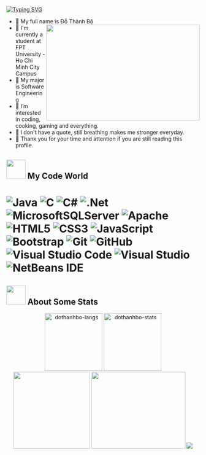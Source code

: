 <a href="https://git.io/typing-svg"><img src="https://readme-typing-svg.herokuapp.com?font=Roboto+mono&duration=3000&pause=200&color=000000&multiline=true&width=500&height=100&lines=System.out.println(%22Hello+World!%22);+System.out.println(%22I'm+dothanhbo%22);+System.out.println(%22Welcome+to+my+profile')" alt="Typing SVG" /></a>
- 👋 My full name is Đỗ Thành Bộ <img src="https://media1.giphy.com/media/RbDKaczqWovIugyJmW/giphy.gif?cid=ecf05e47sfn8el68yb8i33v22yei9eubx76lkwzjh24ibqsg&rid=giphy.gif&ct=g" width="400px" height="250px" align="right"/>
- 🏫 I'm currently a student at FPT University - Ho Chi Minh City Campus
- 📖 My major is Software Engineering
- 👀 I’m interested in coding, cooking, gaming and everything.
- 💞️ I don't have a quote, still breathing makes me stronger everyday.
- 🎁 Thank you for your time and attention if you are still reading this profile.
## <img src="https://media2.giphy.com/media/QssGEmpkyEOhBCb7e1/giphy.gif?cid=ecf05e47a0n3gi1bfqntqmob8g9aid1oyj2wr3ds3mg700bl&rid=giphy.gif" width="50px" height="50px"> My Code World
![Java](https://img.shields.io/badge/java-%23ED8B00.svg?style=for-the-badge&logo=java&logoColor=white) ![C](https://img.shields.io/badge/c-%2300599C.svg?style=for-the-badge&logo=c&logoColor=white) ![C#](https://img.shields.io/badge/c%23-%23239120.svg?style=for-the-badge&logo=c-sharp&logoColor=white) ![.Net](https://img.shields.io/badge/.NET-5C2D91?style=for-the-badge&logo=.net&logoColor=white) ![MicrosoftSQLServer](https://img.shields.io/badge/Microsoft%20SQL%20Sever-CC2927?style=for-the-badge&logo=microsoft%20sql%20server&logoColor=white) ![Apache](https://img.shields.io/badge/apache-%23D42029.svg?style=for-the-badge&logo=apache&logoColor=white) ![HTML5](https://img.shields.io/badge/html5-%23E34F26.svg?style=for-the-badge&logo=html5&logoColor=white) ![CSS3](https://img.shields.io/badge/css3-%231572B6.svg?style=for-the-badge&logo=css3&logoColor=white) ![JavaScript](https://img.shields.io/badge/javascript-%23323330.svg?style=for-the-badge&logo=javascript&logoColor=%23F7DF1E) ![Bootstrap](https://img.shields.io/badge/bootstrap-%23563D7C.svg?style=for-the-badge&logo=bootstrap&logoColor=white) ![Git](https://img.shields.io/badge/git-%23F05033.svg?style=for-the-badge&logo=git&logoColor=white) ![GitHub](https://img.shields.io/badge/github-%23121011.svg?style=for-the-badge&logo=github&logoColor=white) ![Visual Studio Code](https://img.shields.io/badge/Visual%20Studio%20Code-0078d7.svg?style=for-the-badge&logo=visual-studio-code&logoColor=white) ![Visual Studio](https://img.shields.io/badge/Visual%20Studio-5C2D91.svg?style=for-the-badge&logo=visual-studio&logoColor=white) ![NetBeans IDE](https://img.shields.io/badge/NetBeansIDE-1B6AC6.svg?style=for-the-badge&logo=apache-netbeans-ide&logoColor=white) 
=======
## <img src="https://media0.giphy.com/media/cNZqrH5IzOG0xrlWks/giphy.gif?cid=ecf05e47map255q427en9uprqc1sb0unjq5k4fnqg5pmhhs4&rid=giphy.gif&ct=s" width="50px" height="50px"> About Some Stats
<div align="center">
<img height="150em" src="https://github-readme-stats.vercel.app/api/top-langs/?username=dothanhbo&layout=compact&show_icon=true&theme=algolia" alt="dothanhbo-langs"/>
<img height="150em" src="https://github-readme-stats.vercel.app/api/?username=dothanhbo&layout=compact&show_icon=true&theme=algolia" alt="dothanhbo-stats"/>
</div>
<div align="center">
  <img height="200em" src="http://github-readme-streak-stats.herokuapp.com?user=dothanhbo&theme=algolia&background=0d1117&hide_border=true" />
  <img height="200em" width="245" src="https://media2.giphy.com/media/l3vR85PnGsBwu1PFK/giphy.gif?cid=ecf05e47a5ohppiw67fdr4tivd9cch33hqpazv4r681jbsiq&rid=giphy.gif" />
  <img src="https://activity-graph.herokuapp.com/graph?username=dothanhbo&theme=react-dark"/>
  <!-- <img src="https://peaceful-beyond-61134.herokuapp.com/graph?username=dothanhbo&theme=react-dark"/> -->
</div>
